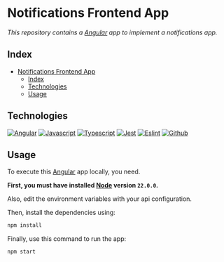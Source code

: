# Notifications Frontend App

_This repository contains a [Angular](https://angular.io) app to implement a notifications app._

## Index

- [Notifications Frontend App](#notifications-frontend-app)
  - [Index](#index)
  - [Technologies](#technologies)
  - [Usage](#usage)

## Technologies

[![Angular](https://img.shields.io/badge/Angular-DD0031?logo=angular&logoColor=white)](https://angular.io)
[![Javascript](https://img.shields.io/badge/JavaScript-F7DF1E?logo=javascript&logoColor=black)](https://www.javascript.com)
[![Typescript](https://img.shields.io/badge/TypeScript-3178C6?logo=TypeScript&logoColor=white)](https://www.typescriptlang.org)
[![Jest](https://img.shields.io/badge/-jest-%23C21325?logo=jest&logoColor=white)](https://jestjs.io)
[![Eslint](https://img.shields.io/badge/ESLint-4B3263?logo=eslint&logoColor=white)](https://eslint.org)
[![Github](https://img.shields.io/badge/github-%23121011.svg?logo=github&logoColor=white)](https://github.com)

## Usage

To execute this [Angular](https://angular.io) app locally, you need.

**First, you must have installed [Node](https://nodejs.org/es/) version `22.0.0`.**

Also, edit the environment variables with your api configuration.

Then, install the dependencies using:

```bash
npm install
```

Finally, use this command to run the app:

```bash
npm start
```
